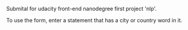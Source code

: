 
Submital for udacity front-end nanodegree first project 'nlp'.

To use the form, enter a statement that has a city or country word in it.